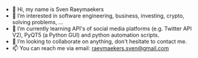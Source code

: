 - 👋 Hi, my name is Sven Raeymaekers
- 👀 I’m interested in software engineering, business, investing, crypto, solving problems, ...
- 🌱 I’m currently learning API's of social media platforms (e.g. Twitter API V2), PyQT5 (a Python GUI) and python automation scripts.
- 💞️ I’m looking to collaborate on anything, don't hesitate to contact me.
- 📫 You can reach me via email: raeymaekers.sven@gmail.com

<!---
SvenRaeymaekers/SvenRaeymaekers is a ✨ special ✨ repository because its `README.md` (this file) appears on your GitHub profile.
You can click the Preview link to take a look at your changes.
--->
